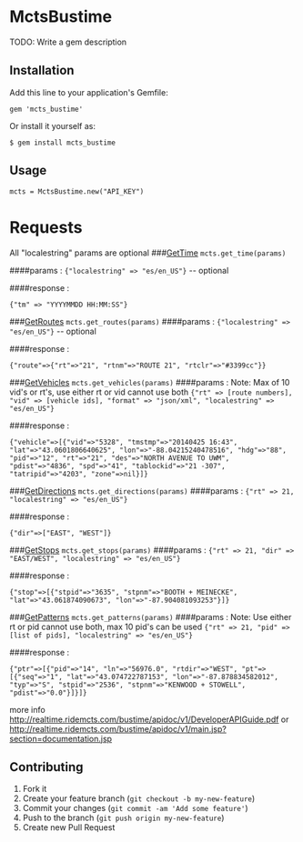 # MctsBustime

TODO: Write a gem description

## Installation

Add this line to your application's Gemfile:

    gem 'mcts_bustime'

Or install it yourself as:

    $ gem install mcts_bustime

## Usage

    mcts = MctsBustime.new("API_KEY")

# Requests

All "localestring" params are optional
###[GetTime](http://realtime.ridemcts.com/bustime/apidoc/v1/main.jsp?section=time.jsp)
`mcts.get_time(params)`

####params :
`{"localestring" => "es/en_US"}` -- optional

####response : 

`{"tm" => "YYYYMMDD HH:MM:SS"}`

###[GetRoutes](http://realtime.ridemcts.com/bustime/apidoc/v1/main.jsp?section=time.jsp)
`mcts.get_routes(params)`
####params : 
`{"localestring" => "es/en_US"}` -- optional

####response : 

`{"route"=>{"rt"=>"21", "rtnm"=>"ROUTE 21", "rtclr"=>"#3399cc"}}`

###[GetVehicles](http://realtime.ridemcts.com/bustime/apidoc/v1/main.jsp?section=vehicles.jsp)
`mcts.get_vehicles(params)`
####params : Note: Max of 10 vid's or rt's, use either rt or vid cannot use both
`{"rt" => [route numbers], "vid" => [vehicle ids], "format" => "json/xml", "localestring" => "es/en_US"}`


####response : 

`{"vehicle"=>[{"vid"=>"5328", "tmstmp"=>"20140425 16:43", "lat"=>"43.0601806640625", "lon"=>"-88.04215240478516", "hdg"=>"88", "pid"=>"12", "rt"=>"21", "des"=>"NORTH AVENUE TO UWM", "pdist"=>"4836", "spd"=>"41", "tablockid"=>"21 -307", "tatripid"=>"4203", "zone"=>nil}]}`

###[GetDirections](http://realtime.ridemcts.com/bustime/apidoc/v1/main.jsp?section=routeDirections.jsp)
`mcts.get_directions(params)`
####params : 
`{"rt" => 21, "localestring" => "es/en_US"}`

####response : 

`{"dir"=>["EAST", "WEST"]} `


###[GetStops](http://realtime.ridemcts.com/bustime/apidoc/v1/main.jsp?section=stops.jsp)
`mcts.get_stops(params)`
####params : 
`{"rt" => 21, "dir" => "EAST/WEST", "localestring" => "es/en_US"}`

####response : 

`{"stop"=>[{"stpid"=>"3635", "stpnm"=>"BOOTH + MEINECKE", "lat"=>"43.061874090673", "lon"=>"-87.904081093253"}]}`


###[GetPatterns](http://realtime.ridemcts.com/bustime/apidoc/v1/main.jsp?section=patterns.jsp)
`mcts.get_patterns(params)`
####params : Note: Use either rt or pid cannot use both, max 10 pid's can be used
`{"rt" => 21, "pid" => [list of pids], "localestring" => "es/en_US"}`

####response : 

`{"ptr"=>[{"pid"=>"14", "ln"=>"56976.0", "rtdir"=>"WEST", "pt"=>[{"seq"=>"1", "lat"=>"43.074722787153", "lon"=>"-87.878834582012", "typ"=>"S", "stpid"=>"2536", "stpnm"=>"KENWOOD + STOWELL", "pdist"=>"0.0"}]}]}`






more info http://realtime.ridemcts.com/bustime/apidoc/v1/DeveloperAPIGuide.pdf
or http://realtime.ridemcts.com/bustime/apidoc/v1/main.jsp?section=documentation.jsp

## Contributing
1. Fork it
2. Create your feature branch (`git checkout -b my-new-feature`)
3. Commit your changes (`git commit -am 'Add some feature'`)
4. Push to the branch (`git push origin my-new-feature`)
5. Create new Pull Request
